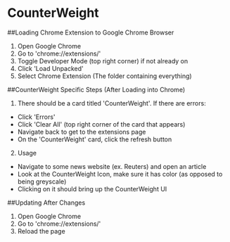 # CounterWeight
##Loading Chrome Extension to Google Chrome Browser
1. Open Google Chrome
2. Go to 'chrome://extensions/'
3. Toggle Developer Mode (top right corner) if not already on
4. Click 'Load Unpacked'
5. Select Chrome Extension (The folder containing everything)

##CounterWeight Specific Steps (After Loading into Chrome)
1. There should be a card titled 'CounterWeight'. If there are errors:
- Click 'Errors'
- Click 'Clear All' (top right corner of the card that appears)
- Navigate back to get to the extensions page
- On the 'CounterWeight' card, click the refresh button
2. Usage
- Navigate to some news website (ex. Reuters) and open an article
- Look at the CounterWeight Icon, make sure it has color (as opposed to being greyscale)
- Clicking on it should bring up the CounterWeight UI

##Updating After Changes
1. Open Google Chrome
2. Go to 'chrome://extensions/'
3. Reload the page
